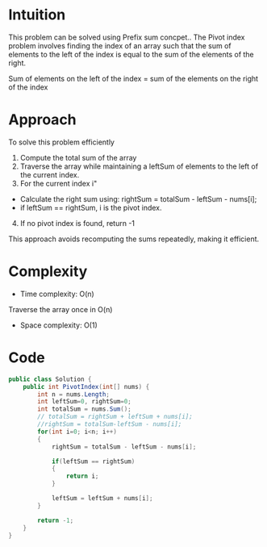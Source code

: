 # Intuition
This problem can be solved using Prefix sum concpet..
The Pivot index problem involves finding the index of an array such that the sum of elements to the left of the index is equal to the sum of the elements of the right.

Sum of elements on the left of the index = sum of the elements on the right of the index

# Approach
To solve this problem efficiently

1. Compute the total sum of the array
2. Traverse the array while maintaining a leftSum of elements to the left of the current index.
3. For the current index i"
 - Calculate the right sum using:
 rightSum = totalSum - leftSum - nums[i];
- if leftSum == rightSum, i is the pivot index.
4. If no pivot index is found, return -1

This approach avoids recomputing the sums repeatedly, making it efficient.

# Complexity
- Time complexity: O(n)

Traverse the array once in O(n)
- Space complexity: O(1)


# Code
```csharp []
public class Solution {
    public int PivotIndex(int[] nums) {
        int n = nums.Length;
        int leftSum=0, rightSum=0;
        int totalSum = nums.Sum();
        // totalSum = rightSum + leftSum + nums[i];
        //rightSum = totalSum-leftSum - nums[i];
        for(int i=0; i<n; i++)
        {
            rightSum = totalSum - leftSum - nums[i];

            if(leftSum == rightSum)
            {
                return i;
            }

            leftSum = leftSum + nums[i];
        }

        return -1;
    }
}
```
